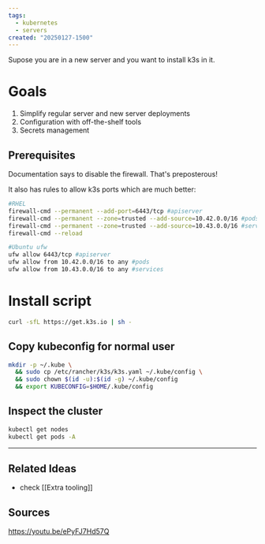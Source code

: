 ```yaml
---
tags:
  - kubernetes
  - servers
created: "20250127-1500"
---
```


Supose you are in a new server and you want to install k3s in it.

# Goals

1. Simplify regular server and new server deployments
2. Configuration with off-the-shelf tools
3. Secrets management

## Prerequisites

Documentation says to disable the firewall. That's preposterous!

It also has rules to allow k3s ports which are much better:

```bash
#RHEL
firewall-cmd --permanent --add-port=6443/tcp #apiserver
firewall-cmd --permanent --zone=trusted --add-source=10.42.0.0/16 #pods
firewall-cmd --permanent --zone=trusted --add-source=10.43.0.0/16 #services
firewall-cmd --reload

#Ubuntu ufw
ufw allow 6443/tcp #apiserver
ufw allow from 10.42.0.0/16 to any #pods
ufw allow from 10.43.0.0/16 to any #services
```

# Install script

``` bash
curl -sfL https://get.k3s.io | sh -
```

## Copy kubeconfig for normal user

```bash
mkdir -p ~/.kube \
  && sudo cp /etc/rancher/k3s/k3s.yaml ~/.kube/config \
  && sudo chown $(id -u):$(id -g) ~/.kube/config
  && export KUBECONFIG=$HOME/.kube/config
```

## Inspect the cluster

```bash
kubectl get nodes
kubectl get pods -A
```

---
## Related Ideas
* check [[Extra tooling]]


## Sources

https://youtu.be/ePyFJ7Hd57Q

